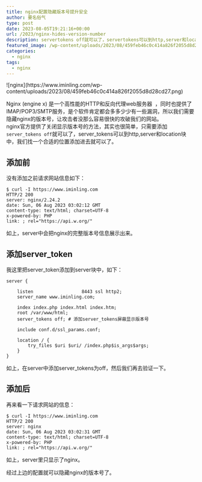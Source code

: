 ```yaml
---
title: nginx配置隐藏版本号提升安全
author: 要名俗气
type: post
date: 2023-08-05T19:21:16+00:00
url: /2023/nginx-hides-version-number
description: servertokens off就可以了，servertokens可以到http,server和location块中，我们找一个合适的位置添加进去就可以了。
featured_image: /wp-content/uploads/2023/08/459feb46c0c414a826f2055d8d28cd27.png
categories:
  - nginx
tags:
  - nginx
---
```

> <div>
>
> </div>

<div>
  <p>
    ![nginx](https://www.iminling.com/wp-content/uploads/2023/08/459feb46c0c414a826f2055d8d28cd27.png)
  </p>
</div>

<div>
  Nginx (engine x) 是一个高性能的HTTP和反向代理web服务器  ，同时也提供了IMAP/POP3/SMTP服务，是个软件肯定都会多多少少有一些漏洞，所以我们需要隐藏nginx的版本号，让攻击者没那么容易很快的攻破我们的网站。
</div>

<div>
</div>

<div>
  nginx官方提供了关闭显示版本号的方法，其实也很简单，只需要添加<code>server_tokens off</code>就可以了，server_tokens可以到http,server和location块中，我们找一个合适的位置添加进去就可以了。
</div>

## 添加前

<div>
  没有添加之前请求网站信息如下：
</div>

<div>
  <pre class="core-next-code-pre"><code>$ curl -I https://www.iminling.com
HTTP/2 200
server: nginx/2.24.2
date: Sun, 06 Aug 2023 03:02:12 GMT
content-type: text/html; charset=UTF-8
x-powered-by: PHP
link: <https://www.iminling.com/wp-json/>; rel="https://api.w.org/"</code></pre>

<p>
  如上，server中会把nginx的完整版本号信息展示出来。
</p>
</div>

## 添加server_token

我这里把server_token添加到server块中，如下：

<pre class="core-next-code-pre"><code>server {

    listen                  8443 ssl http2;
    server_name www.iminling.com;

    index index.php index.html index.htm;
    root /var/www/html;
    server_tokens off; # 添加server_tokens屏蔽显示版本号

    include conf.d/ssl_params.conf;

    location / {
        try_files $uri $uri/ /index.php$is_args$args;
    }
}</code></pre>

如上，在server中添加server_tokens为off，然后我们再去验证一下。

## 添加后

再来看一下请求网站的信息：

<pre class="core-next-code-pre"><code>$ curl -I https://www.iminling.com
HTTP/2 200
server: nginx
date: Sun, 06 Aug 2023 03:02:31 GMT
content-type: text/html; charset=UTF-8
x-powered-by: PHP
link: <https://www.iminling.com/wp-json/>; rel="https://api.w.org/"</code></pre>

如上，server里只显示了nginx。

经过上边的配置就可以隐藏nginx的版本号了。